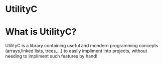 # UtilityC

# What is UtilityC?

UtilityC is a library containing useful and mondern programming concepts (arrays,linked lists, trees,...) to easily impliment into projects, without needing to impliment such features by hand!
